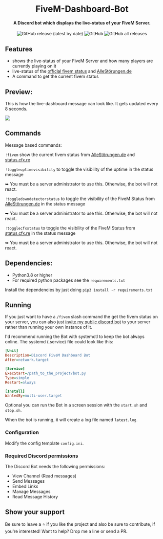 <div align="center">
  <p>
    <h1>
      FiveM-Dashboard-Bot
    </h1>
    <h4>A Discord bot which displays the live-status of your FiveM Server.</h4>
    <img alt="GitHub release (latest by date)" src="https://img.shields.io/github/v/release/Commandserver/FiveM-Dashboard-Bot">
    <img alt="GitHub" src="https://img.shields.io/github/license/Commandserver/FiveM-Dashboard-Bot">
    <img alt="GitHub all releases" src="https://img.shields.io/github/downloads/Commandserver/FiveM-Dashboard-Bot/total">
  </p>
</div>

## Features

- shows the live-status of your FiveM Server and how many players are currently playing on it
- live-status of the [official fivem status](https://status.cfx.re/) and [AlleStörungen.de](https://allestörungen.de/stoerung/fivem/)
- A command to get the current fivem status

## Preview:

This is how the live-dashboard message can look like. It gets updated every 8 seconds.

![](https://user-images.githubusercontent.com/44061123/165137815-6acaf05d-99ce-4701-a6a4-ed6a3ed1dc71.png)

## Commands

Message based commands:

`!fivem` show the current fivem status from [AlleStörungen.de](https://allestörungen.de/stoerung/fivem/) and [status.cfx.re](https://status.cfx.re/)

`!toggleuptimevisibility` to toggle the visibility of the uptime in the status message 

➥ You must be a server administrator to use this. Otherwise, the bot will not react.

`!toggledowndetectorstatus` to toggle the visibility of the FiveM Status from [AlleStörungen.de](https://allestörungen.de/stoerung/fivem/) in the status message 

➥ You must be a server administrator to use this. Otherwise, the bot will not react.

`!togglecfxstatus` to toggle the visibility of the FiveM Status from [status.cfx.re](https://status.cfx.re/api/v2/status.json) in the status message 

➥ You must be a server administrator to use this. Otherwise, the bot will not react.

## Dependencies:

- Python3.8 or higher
- For required python packages see the `requirements.txt`

Install the dependencies by just doing `pip3 install -r requirements.txt`

## Running

If you just want to have a `/fivem` slash command the get the fivem status on your server, you can also just [invite my public discord bot](https://discord.com/api/oauth2/authorize?client_id=871415662109659156&permissions=280576&scope=bot%20applications.commands) to your server rather than running your own instance of it.

I'd recommend running the Bot with systemctl to keep the bot always online.
The systemd (.service) file could look like this:

```ini
[Unit]
Description=Discord FiveM Dashboard Bot
After=network.target

[Service]
ExecStart=/path_to_the_project/bot.py
Type=simple
Restart=always

[Install]
WantedBy=multi-user.target
```

Optional you can run the Bot in a screen session with the `start.sh` and `stop.sh`.

When the bot is running, it will create a log file named `latest.log`.

### Configuration

Modify the config template `config.ini`.

### Required Discord permissions

The Discord Bot needs the following permissions:

- View Channel (Read messages)
- Send Messages
- Embed Links
- Manage Messages
- Read Message History

## Show your support

Be sure to leave a ⭐️ if you like the project and also be sure to contribute, if you're interested! Want to help? Drop me a line or send a PR.